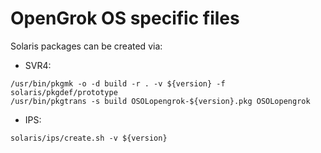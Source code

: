 # OpenGrok OS specific files


Solaris packages can be created via:

- SVR4:

```
/usr/bin/pkgmk -o -d build -r . -v ${version} -f solaris/pkgdef/prototype
/usr/bin/pkgtrans -s build OSOLopengrok-${version}.pkg OSOLopengrok
```

- IPS:

```
solaris/ips/create.sh -v ${version}
```
